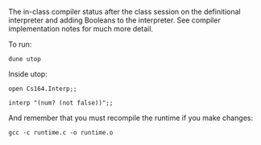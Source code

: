 The in-class compiler status after the class session on the definitional interpreter and adding Booleans to the interpreter.  See compiler implementation notes for much more detail.

To run:

`dune utop`

Inside utop:

`open Cs164.Interp;;`

`interp "(num? (not false))";;`

And remember that you must recompile the runtime if you make changes:

`gcc -c runtime.c -o runtime.o`
